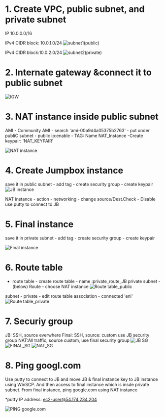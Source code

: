 
# 1. Create VPC, public subnet, and private subnet
IP 10.0.0.0/16

IPv4 CIDR block: 10.0.1.0/24
![subnet1(public)](https://github.com/Yunmi0310/AWS/blob/master/JUMPBOX/pictures/Public_subnet.png)

IPv4 CIDR block:10.0.2.0/24
![subnet2(private)](https://github.com/Yunmi0310/AWS/blob/master/JUMPBOX/pictures/private_subnet.png)

# 2. Internate gateway &connect it to public subnet
![IGW](https://github.com/Yunmi0310/AWS/blob/master/JUMPBOX/pictures/IGW.png)



# 3. NAT instance inside public subnet
AMI - Community AMI - search 'ami-00a9d4a05375b2763' - put under publiC subnet - public ip:enable - TAG: Name NAT_Instance -Create keypair: 'NAT_KEYPAIR'

![NAT instance](https://github.com/Yunmi0310/AWS/blob/master/JUMPBOX/pictures/NAT_instance.png)
 
# 4. Create Jumpbox instance
save it in public subnet - add tag - create security group - create keypair 
![JB instance](https://github.com/Yunmi0310/AWS/blob/master/JUMPBOX/pictures/JB_instance.png)

NAT instance - action - networking - change source/Dest.Check - Disable 
use putty to connect to JB 
# 5. Final instance
save it in private subnet - add tag - create security group - create keypair

![Final instance](https://github.com/Yunmi0310/AWS/blob/master/JUMPBOX/pictures/FINAL_INSTANCE.png)

# 6. Route table
- route table - create route table - name :private_route_JB 
private subnet -(below) Route - choose NAT instance 
![Route table_public](https://github.com/Yunmi0310/AWS/blob/master/JUMPBOX/pictures/route_table_public_subnet.png)

subnet - private - edit route table association - connected 'eni'
![Route table_private](https://github.com/Yunmi0310/AWS/blob/master/JUMPBOX/pictures/route_table_private_subnet.png)

# 7. Securiy group
JB: SSH,   source everwhere 
Final: SSH,  source: custom use JB security group
NAT:All traffic, source custom, use final security group
![JB SG](https://github.com/Yunmi0310/AWS/blob/master/JUMPBOX/pictures/JB_SG.png)
![FINAL_SG](https://github.com/Yunmi0310/AWS/blob/master/JUMPBOX/pictures/FINAL_SG.png)
![NAT_SG](https://github.com/Yunmi0310/AWS/blob/master/JUMPBOX/pictures/NAT_SG.png)

# 8. Ping googl.com
Use putty to connect to JB and move JB & final instance key to JB instance using WinSCP. And then access to final instance which is insde private subnet. From final instance, ping google.com using NAT instance 

*putty IP address: ec2-user@54.174.234.204

![PING google.com](https://github.com/Yunmi0310/AWS/blob/master/JUMPBOX/pictures/JB_PING.png)


